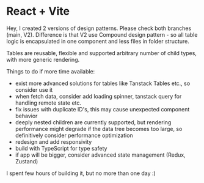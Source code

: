 # React + Vite

Hey, I created 2 versions of design patterns. Please check both branches (main, V2). Difference is that V2 use Compound design pattern - so all table logic is encapsulated in one component and less files in folder structure.

Tables are reusable, flexible and supported arbitrary number of child types, with more generic rendering.

Things to do if more time available:
- exist more advanced solutions for tables like Tanstack Tables etc., so consider use it
- when fetch data, consider add loading spinner, tanstack query for handling remote state etc.
- fix issues with duplicate ID's, this may cause unexpected component behavior
- deeply nested children are currently supported, but rendering performance might degrade if the data tree becomes too large, so definitively consider performance optimization
- redesign and add responsivity
- build with TypeScript for type safety
- if app will be bigger, consider advanced state management (Redux, Zustand)


I spent few hours of building it, but no more than one day :)
